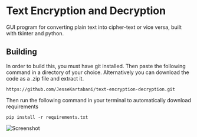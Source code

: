 # Text Encryption and Decryption

GUI program for converting plain text into cipher-text or vice versa, built with tkinter and python.

## Building

In order to build this, you must have git installed. Then paste the following command in a directory of your choice.
Alternatively you can download the code as a .zip file and extract it.
~~~
https://github.com/JesseKartabani/text-encryption-decryption.git
~~~

Then run the following command in your terminal to automatically download requirements

~~~
pip install -r requirements.txt
~~~

![Screenshot](https://user-images.githubusercontent.com/69617120/144639446-77fb2e7a-9319-4aa0-9e4f-8ea8d5206f34.png)
